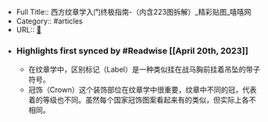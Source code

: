 - Full Title:: 西方纹章学入门终极指南-（内含223图拆解）_精彩贴图_嘻嘻网
- Category:: #articles
- URL:: [🔗](http://m.news.xixik.com/content/78496731ba71f34c/)
- ### Highlights first synced by #Readwise [[April 20th, 2023]]
    - 在纹章学中，区别标记（Label）是一种类似挂在战马胸前挂着吊坠的带子符号。
    - 冠饰（Crown）这个装饰部位在纹章学中很重要，纹章中不同的冠，代表着的等级也不同。虽然每个国家冠饰图案看起来有的类似，但实际上各不相同。
